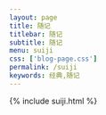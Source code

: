 ```yaml
---
layout: page
title: 随记
titlebar: 随记
subtitle: 随记
menu: suiji
css: ['blog-page.css']
permalink: /suiji
keywords: 经典,随记
---
```


{% include suiji.html %}